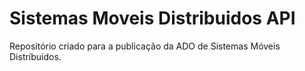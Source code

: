 # Sistemas Moveis Distribuidos API
 Repositório criado para a publicação da ADO de Sistemas Móveis Distríbuidos.

